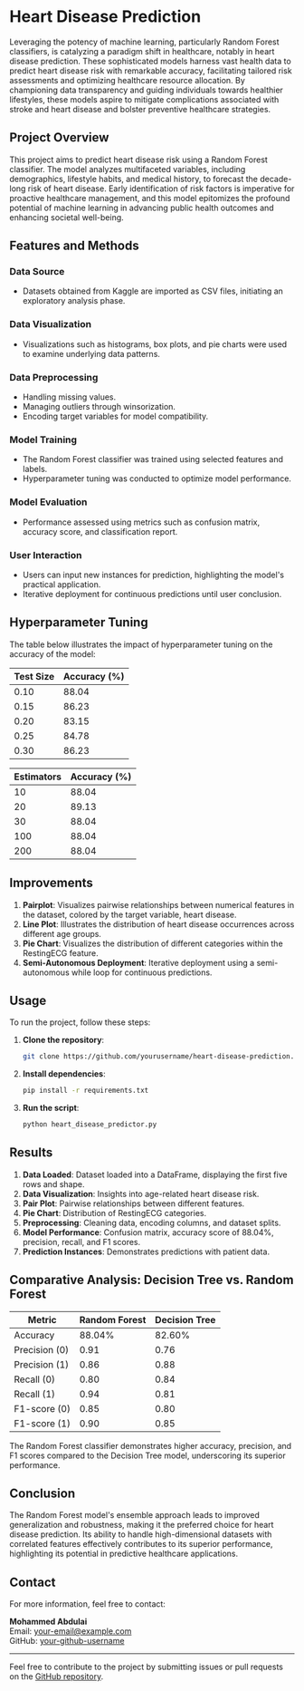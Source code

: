 # Heart Disease Prediction

Leveraging the potency of machine learning, particularly Random Forest classifiers, is catalyzing a paradigm shift in healthcare, notably in heart disease prediction. These sophisticated models harness vast health data to predict heart disease risk with remarkable accuracy, facilitating tailored risk assessments and optimizing healthcare resource allocation. By championing data transparency and guiding individuals towards healthier lifestyles, these models aspire to mitigate complications associated with stroke and heart disease and bolster preventive healthcare strategies.

## Project Overview

This project aims to predict heart disease risk using a Random Forest classifier. The model analyzes multifaceted variables, including demographics, lifestyle habits, and medical history, to forecast the decade-long risk of heart disease. Early identification of risk factors is imperative for proactive healthcare management, and this model epitomizes the profound potential of machine learning in advancing public health outcomes and enhancing societal well-being.

## Features and Methods

### Data Source
- Datasets obtained from Kaggle are imported as CSV files, initiating an exploratory analysis phase.

### Data Visualization
- Visualizations such as histograms, box plots, and pie charts were used to examine underlying data patterns.

### Data Preprocessing
- Handling missing values.
- Managing outliers through winsorization.
- Encoding target variables for model compatibility.

### Model Training
- The Random Forest classifier was trained using selected features and labels.
- Hyperparameter tuning was conducted to optimize model performance.

### Model Evaluation
- Performance assessed using metrics such as confusion matrix, accuracy score, and classification report.

### User Interaction
- Users can input new instances for prediction, highlighting the model's practical application.
- Iterative deployment for continuous predictions until user conclusion.

## Hyperparameter Tuning

The table below illustrates the impact of hyperparameter tuning on the accuracy of the model:

| Test Size | Accuracy (%) |
|-----------|---------------|
| 0.10      | 88.04         |
| 0.15      | 86.23         |
| 0.20      | 83.15         |
| 0.25      | 84.78         |
| 0.30      | 86.23         |

| Estimators | Accuracy (%) |
|------------|---------------|
| 10         | 88.04         |
| 20         | 89.13         |
| 30         | 88.04         |
| 100        | 88.04         |
| 200        | 88.04         |

## Improvements

1. **Pairplot**: Visualizes pairwise relationships between numerical features in the dataset, colored by the target variable, heart disease.
2. **Line Plot**: Illustrates the distribution of heart disease occurrences across different age groups.
3. **Pie Chart**: Visualizes the distribution of different categories within the RestingECG feature.
4. **Semi-Autonomous Deployment**: Iterative deployment using a semi-autonomous while loop for continuous predictions.

## Usage

To run the project, follow these steps:

1. **Clone the repository**:
    ```bash
    git clone https://github.com/yourusername/heart-disease-prediction.git
    ```
2. **Install dependencies**:
    ```bash
    pip install -r requirements.txt
    ```
3. **Run the script**:
    ```bash
    python heart_disease_predictor.py
    ```

## Results

1. **Data Loaded**: Dataset loaded into a DataFrame, displaying the first five rows and shape.
2. **Data Visualization**: Insights into age-related heart disease risk.
3. **Pair Plot**: Pairwise relationships between different features.
4. **Pie Chart**: Distribution of RestingECG categories.
5. **Preprocessing**: Cleaning data, encoding columns, and dataset splits.
6. **Model Performance**: Confusion matrix, accuracy score of 88.04%, precision, recall, and F1 scores.
7. **Prediction Instances**: Demonstrates predictions with patient data.

## Comparative Analysis: Decision Tree vs. Random Forest

| Metric       | Random Forest | Decision Tree |
|--------------|----------------|---------------|
| Accuracy     | 88.04%         | 82.60%        |
| Precision (0)| 0.91           | 0.76          |
| Precision (1)| 0.86           | 0.88          |
| Recall (0)   | 0.80           | 0.84          |
| Recall (1)   | 0.94           | 0.81          |
| F1-score (0) | 0.85           | 0.80          |
| F1-score (1) | 0.90           | 0.85          |

The Random Forest classifier demonstrates higher accuracy, precision, and F1 scores compared to the Decision Tree model, underscoring its superior performance.

## Conclusion

The Random Forest model's ensemble approach leads to improved generalization and robustness, making it the preferred choice for heart disease prediction. Its ability to handle high-dimensional datasets with correlated features effectively contributes to its superior performance, highlighting its potential in predictive healthcare applications.

## Contact

For more information, feel free to contact:

**Mohammed Abdulai**  
Email: [your-email@example.com](mailto:your-email@example.com)  
GitHub: [your-github-username](https://github.com/your-github-username)

---

Feel free to contribute to the project by submitting issues or pull requests on the [GitHub repository](https://github.com/yourusername/heart-disease-prediction).

